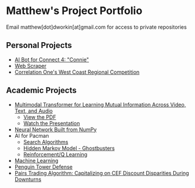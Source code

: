 # Matthew's Project Portfolio
Email matthew[dot]dworkin[at]gmail.com for access to private repositories

## Personal Projects
- [AI Bot for Connect 4: "Connie"](https://github.com/MatthewDworkin/Connect4)
- [Web Scraper](https://github.com/MatthewDworkin/webscrape)
- [Correlation One's West Coast Regional Competition](https://github.com/we-are-never-ever-getting-back-together/C1GamesStarterKit)

## Academic Projects
- [Multimodal Transformer for Learning Mutual Information Across Video, Text, and Audio](https://github.com/MatthewDworkin/multimodal-representation/)
    - [View the PDF](./papers/Learning%20Multimodal%20Representations%20in%20Token%20Space.pdf)
    - [Watch the Presentation](https://www.youtube.com/watch?v=SuZBi7PrINc&ab_channel=MatthewDworkin)
- [Neural Network Built from NumPy](https://github.com/MatthewDworkin/NumPy-Neural-Net)
- AI for Pacman
    - [Search Algorithms](https://github.com/MatthewDworkin/cs188-proj1-search)
    - [Hidden Markov Model - Ghostbusters](https://github.com/MatthewDworkin/cs188-proj4-tracking)
    - [Reinforcement/Q Learning](https://github.com/MatthewDworkin/cs188-proj6-reinforcement)
- [Machine Learning](https://github.com/MatthewDworkin/cs188-proj5-machinelearning)
- [Penguin Tower Defense](https://github.com/evansmattis/170project)
- [Pairs Trading Algorithm: Capitalizing on CEF Discount Disparities During Downturns](https://github.com/MatthewDworkin/CEF)
